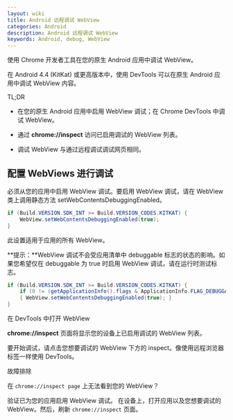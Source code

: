 ```yaml
---
layout: wiki
title: Android 远程调试 WebView
categories: Android
description: Android 远程调试 WebView
keywords: Android, debug, WebView
---
```


使用 Chrome 开发者工具在您的原生 Android 应用中调试 WebView。

在 Android 4.4 (KitKat) 或更高版本中，使用 DevTools 可以在原生 Android 应用中调试 WebView 内容。

TL;DR

- 在您的原生 Android 应用中启用 WebView 调试；在 Chrome DevTools 中调试 WebView。

- 通过 **chrome://inspect** 访问已启用调试的 WebView 列表。

- 调试 WebView 与通过远程调试调试网页相同。


## 配置 WebViews 进行调试

必须从您的应用中启用 WebView 调试。要启用 WebView 调试，请在 WebView 类上调用静态方法 setWebContentsDebuggingEnabled。

```java
if (Build.VERSION.SDK_INT >= Build.VERSION_CODES.KITKAT) {
    WebView.setWebContentsDebuggingEnabled(true);
}
```

此设置适用于应用的所有 WebView。

**提示：**WebView 调试不会受应用清单中 debuggable 标志的状态的影响。如果您希望仅在 debuggable 为 true 时启用 WebView 调试，请在运行时测试标志。

```java
if (Build.VERSION.SDK_INT >= Build.VERSION_CODES.KITKAT) {
    if (0 != (getApplicationInfo().flags & ApplicationInfo.FLAG_DEBUGGABLE))
    { WebView.setWebContentsDebuggingEnabled(true); }
}
```

在 DevTools 中打开 WebView

**chrome://inspect** 页面将显示您的设备上已启用调试的 WebView 列表。

要开始调试，请点击您想要调试的 WebView 下方的 inspect。像使用远程浏览器标签一样使用 DevTools。

故障排除

在 `chrome://inspect page` 上无法看到您的 WebView？

验证已为您的应用启用 WebView 调试。
在设备上，打开应用以及您想要调试的 WebView。然后，刷新 `chrome://inspect` 页面。
